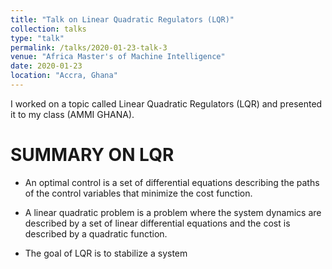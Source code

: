 ```yaml
---
title: "Talk on Linear Quadratic Regulators (LQR)"
collection: talks
type: "talk"
permalink: /talks/2020-01-23-talk-3
venue: "Africa Master's of Machine Intelligence"
date: 2020-01-23
location: "Accra, Ghana"
---
```


I worked on a topic called Linear Quadratic Regulators (LQR) and presented it to my class (AMMI GHANA).

# SUMMARY ON LQR

* An optimal control is a set of differential equations describing the
paths of the control variables that minimize the cost function.

* A linear quadratic problem is a problem where the system dynamics
are described by a set of linear differential equations and the cost is
described by a quadratic function.

* The goal of LQR is to stabilize a system
